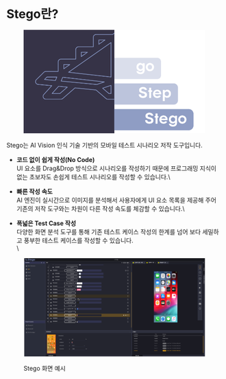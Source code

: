 # Stego란?

<figure><img src=".gitbook/assets/image (13).png" alt=""><figcaption></figcaption></figure>

Stego는 AI Vision 인식 기술 기반의 모바일 테스트 시나리오 저작 도구입니다.

* **코드 없이 쉽게 작성(No Code)**\
  UI 요소를 Drag\&Drop 방식으로 시나리오를 작성하기 때문에 프로그래밍 지식이 없는 초보자도 손쉽게 테스트 시나리오를 작성할 수 있습니다.\

* **빠른 작성 속도**\
  AI 엔진이 실시간으로 이미지를 분석해서 사용자에게 UI 요소 목록을 제공해 주어 기존의 저작 도구와는 차원이 다른 작성 속도를 체감할 수 있습니다.\

* **폭넓은 Test Case 작성** \
  다양한 화면 분석 도구를 통해 기존 테스트 케이스 작성의 한계를 넘어 보다 세밀하고 풍부한 테스트 케이스를 작성할 수 있습니다.\
  \


<figure><img src=".gitbook/assets/image (5).png" alt=""><figcaption><p>Stego 화면 예시</p></figcaption></figure>
